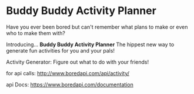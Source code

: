 # Buddy Buddy Activity Planner

Have you ever been bored but can't remember what plans to make or even who to make them with?

Introducing... **Buddy Buddy Activity Planner**
The hippest new way to generate fun activities for you and your pals!

Activity Generator: Figure out what to do with your friends!

for api calls: http://www.boredapi.com/api/activity/

api Docs: https://www.boredapi.com/documentation

